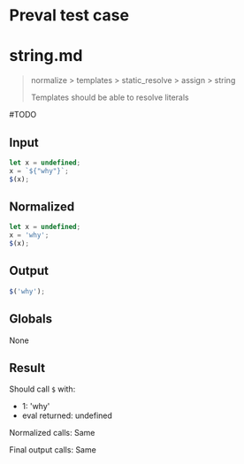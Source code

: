 # Preval test case

# string.md

> normalize > templates > static_resolve > assign > string
>
> Templates should be able to resolve literals

#TODO

## Input

`````js filename=intro
let x = undefined;
x = `${"why"}`;
$(x);
`````

## Normalized

`````js filename=intro
let x = undefined;
x = 'why';
$(x);
`````

## Output

`````js filename=intro
$('why');
`````

## Globals

None

## Result

Should call `$` with:
 - 1: 'why'
 - eval returned: undefined

Normalized calls: Same

Final output calls: Same

